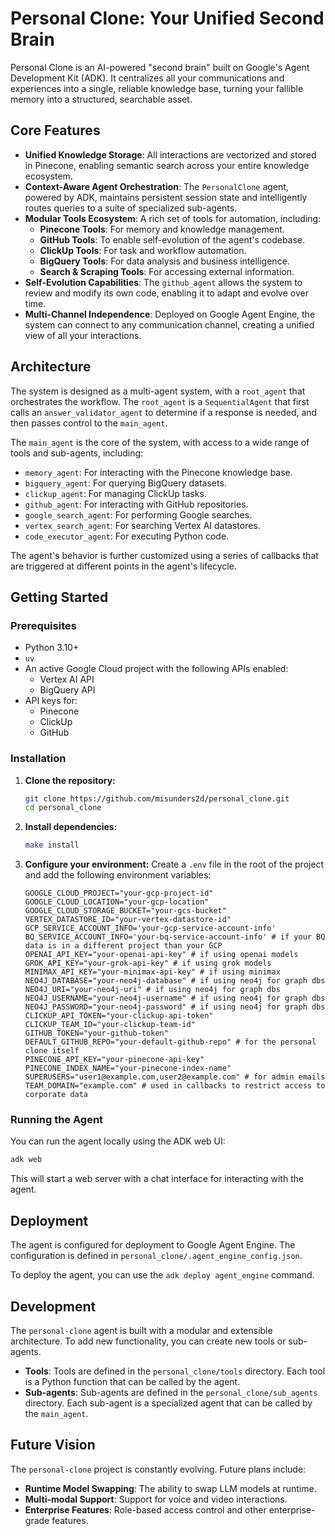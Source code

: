 # Personal Clone: Your Unified Second Brain

Personal Clone is an AI-powered "second brain" built on Google's Agent Development Kit (ADK). It centralizes all your communications and experiences into a single, reliable knowledge base, turning your fallible memory into a structured, searchable asset.

## Core Features

- **Unified Knowledge Storage**: All interactions are vectorized and stored in Pinecone, enabling semantic search across your entire knowledge ecosystem.
- **Context-Aware Agent Orchestration**: The `PersonalClone` agent, powered by ADK, maintains persistent session state and intelligently routes queries to a suite of specialized sub-agents.
- **Modular Tools Ecosystem**: A rich set of tools for automation, including:
    - **Pinecone Tools**: For memory and knowledge management.
    - **GitHub Tools**: To enable self-evolution of the agent's codebase.
    - **ClickUp Tools**: For task and workflow automation.
    - **BigQuery Tools**: For data analysis and business intelligence.
    - **Search & Scraping Tools**: For accessing external information.
- **Self-Evolution Capabilities**: The `github_agent` allows the system to review and modify its own code, enabling it to adapt and evolve over time.
- **Multi-Channel Independence**: Deployed on Google Agent Engine, the system can connect to any communication channel, creating a unified view of all your interactions.

## Architecture

The system is designed as a multi-agent system, with a `root_agent` that orchestrates the workflow. The `root_agent` is a `SequentialAgent` that first calls an `answer_validator_agent` to determine if a response is needed, and then passes control to the `main_agent`.

The `main_agent` is the core of the system, with access to a wide range of tools and sub-agents, including:

- `memory_agent`: For interacting with the Pinecone knowledge base.
- `bigquery_agent`: For querying BigQuery datasets.
- `clickup_agent`: For managing ClickUp tasks.
- `github_agent`: For interacting with GitHub repositories.
- `google_search_agent`: For performing Google searches.
- `vertex_search_agent`: For searching Vertex AI datastores.
- `code_executor_agent`: For executing Python code.

The agent's behavior is further customized using a series of callbacks that are triggered at different points in the agent's lifecycle.

## Getting Started

### Prerequisites

- Python 3.10+
- `uv`
- An active Google Cloud project with the following APIs enabled:
    - Vertex AI API
    - BigQuery API
- API keys for:
    - Pinecone
    - ClickUp
    - GitHub

### Installation

1. **Clone the repository:**
   ```bash
   git clone https://github.com/misunders2d/personal_clone.git
   cd personal_clone
   ```

2. **Install dependencies:**
   ```bash
   make install
   ```

3. **Configure your environment:**
   Create a `.env` file in the root of the project and add the following environment variables:
   ```
   GOOGLE_CLOUD_PROJECT="your-gcp-project-id"
   GOOGLE_CLOUD_LOCATION="your-gcp-location"
   GOOGLE_CLOUD_STORAGE_BUCKET="your-gcs-bucket"
   VERTEX_DATASTORE_ID="your-vertex-datastore-id"
   GCP_SERVICE_ACCOUNT_INFO='your-gcp-service-account-info'
   BQ_SERVICE_ACCOUNT_INFO='your-bq-service-account-info' # if your BQ data is in a different project than your GCP
   OPENAI_API_KEY="your-openai-api-key" # if using openai models
   GROK_API_KEY="your-grok-api-key" # if using grok models
   MINIMAX_API_KEY="your-minimax-api-key" # if using minimax
   NEO4J_DATABASE="your-neo4j-database" # if using neo4j for graph dbs
   NEO4J_URI="your-neo4j-uri" # if using neo4j for graph dbs
   NEO4J_USERNAME="your-neo4j-username" # if using neo4j for graph dbs
   NEO4J_PASSWORD="your-neo4j-password" # if using neo4j for graph dbs
   CLICKUP_API_TOKEN="your-clickup-api-token"
   CLICKUP_TEAM_ID="your-clickup-team-id"
   GITHUB_TOKEN="your-github-token"
   DEFAULT_GITHUB_REPO="your-default-github-repo" # for the personal clone itself
   PINECONE_API_KEY="your-pinecone-api-key"
   PINECONE_INDEX_NAME="your-pinecone-index-name"
   SUPERUSERS="user1@example.com,user2@example.com" # for admin emails
   TEAM_DOMAIN="example.com" # used in callbacks to restrict access to corporate data
   ```

### Running the Agent

You can run the agent locally using the ADK web UI:

```bash
adk web
```

This will start a web server with a chat interface for interacting with the agent.

## Deployment

The agent is configured for deployment to Google Agent Engine. The configuration is defined in `personal_clone/.agent_engine_config.json`.

To deploy the agent, you can use the `adk deploy agent_engine` command.

## Development

The `personal-clone` agent is built with a modular and extensible architecture. To add new functionality, you can create new tools or sub-agents.

- **Tools**: Tools are defined in the `personal_clone/tools` directory. Each tool is a Python function that can be called by the agent.
- **Sub-agents**: Sub-agents are defined in the `personal_clone/sub_agents` directory. Each sub-agent is a specialized agent that can be called by the `main_agent`.

## Future Vision

The `personal-clone` project is constantly evolving. Future plans include:

- **Runtime Model Swapping**: The ability to swap LLM models at runtime.
- **Multi-modal Support**: Support for voice and video interactions.
- **Enterprise Features**: Role-based access control and other enterprise-grade features.